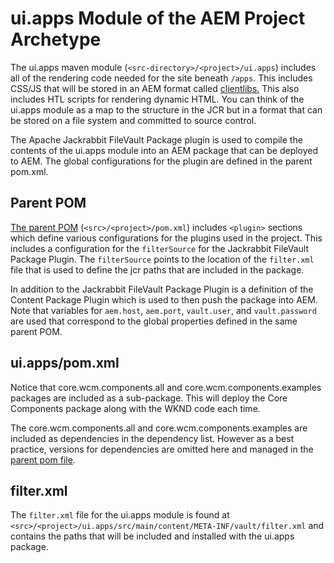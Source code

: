 # ui.apps Module of the AEM Project Archetype

The ui.apps maven module (`<src-directory>/<project>/ui.apps`) includes all of the rendering code needed for the site beneath `/apps`. This includes CSS/JS that will be stored in an AEM format called [clientlibs.](uifrontend.md#clientlibs) This also includes HTL scripts for rendering dynamic HTML. You can think of the ui.apps module as a map to the structure in the JCR but in a format that can be stored on a file system and committed to source control.

The Apache Jackrabbit FileVault Package plugin is used to compile the contents of the ui.apps module into an AEM package that can be deployed to AEM. The global configurations for the plugin are defined in the parent pom.xml.

## Parent POM

[The parent POM](/help/developing/archetype/using.md#parent-pom) (`<src>/<project>/pom.xml`) includes `<plugin>` sections which define various configurations for the plugins used in the project. This includes a configuration for the `filterSource` for the Jackrabbit FileVault Package Plugin. The `filterSource` points to the location of the `filter.xml` file that is used to define the jcr paths that are included in the package.

In addition to the Jackrabbit FileVault Package Plugin is a definition of the Content Package Plugin which is used to then push the package into AEM. Note that variables for `aem.host`, `aem.port`, `vault.user`, and `vault.password` are used that correspond to the global properties defined in the same parent POM.

## ui.apps/pom.xml

Notice that core.wcm.components.all and core.wcm.components.examples packages are included as a sub-package. This will deploy the Core Components package along with the WKND code each time.

The core.wcm.components.all and core.wcm.components.examples are included as dependencies in the dependency list. However as a best practice, versions for dependencies are omitted here and managed in the [parent pom file](/help/developing/archetype/using.md#core-components).

## filter.xml

The `filter.xml` file for the ui.apps module is found at `<src>/<project>/ui.apps/src/main/content/META-INF/vault/filter.xml` and contains the paths that will be included and installed with the ui.apps package.
